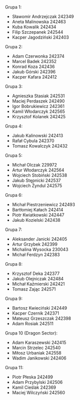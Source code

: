 Grupa 1:

+ Sławomir Andrzejczak 242349
+ Aneta Malinowska 242463
+ Kuba Kowalik 242434
+ Filip Szczepanek 242544
+ Kacper Jagodziński 242403

Grupa 2:
+ Adam Czerwonka 242374
+ Marcel Badek 242352
+ Konrad Koza 242436
+ Jakub Górski 242396
+ Kacper Kafara 242412

Grupa 3:
+ Agnieszka Stasiak 242531
+ Maciej Perdaszek 242490
+ Igor Bobrukiewicz 242361
+ Kamil Włodarczyk 242565
+ Krzysztof Kolanek 242425

Grupa 4:
+ Jakub Kalinowski 242413
+ Rafał Cybula 242370
+ Tomasz Kowalczyk 242432

Grupa 5:
+ Michał Olczak 229972
+ Artur Włodarczyk 242564
+ Wojciech Stobiński 242538
+ Jakub Stępnicki 242537
+ Wojciech Żyndul 242575

Grupa 6:
+ Michał Piestrzeniewicz 242493
+ Bartłomiej Kałach 242414
+ Piotr Kwiatkowski 242447
+ Jakub Kozielski 242438

Grupa 7:
+ Aleksander Janicki 242405
+ Artur Grzybek 242399
+ Michalina Wysocka 230043
+ Michał Ferdzyn 242383

Grupa 8:
+ Krzysztof Deka 242377
+ Jakub Olejniczak 242484
+ Michał Kaźmierski 242421
+ Tomasz Zając 242571

Grupa 9:
+ Bartosz Kwieciński 242449
+ Kacper Czernik 242371
+ Mateusz Grzeszczak 242398
+ Adam Rosiak 242511

Grupa 10 (Dragon Sector):
+ Adam Karaszewski 242415
+ Marcin Strzelec 242540
+ Miłosz Urbaniak 242558
+ Wadim Janikowski 242406

Grupa 11:
+ Piotr Płeska 242499
+ Adam Przybylski 242506
+ Kamil Cieślak 242369
+ Maciej Wilczyński 242560
